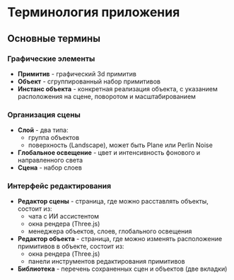 # Терминология приложения

## Основные термины

### Графические элементы
- **Примитив** - графический 3d примитив
- **Объект** - сгруппированный набор примитивов  
- **Инстанс объекта** - конкретная реализация объекта, с указанием расположения на сцене, поворотом и масштабированием

### Организация сцены
- **Слой** - два типа:
    - группа объектов
    - поверхность (Landscape), может быть Plane или Perlin Noise
- **Глобальное освещение** - цвет и интенсивность фонового и направленного света
- **Сцена** - набор слоев

### Интерфейс редактирования
- **Редактор сцены** - страница, где можно расставлять объекты, состоит из:
    - чата с ИИ ассистентом
    - окна рендера (Three.js)
    - менеджера объектов, слоев, глобального освещения
- **Редактор объекта** - страница, где можно изменять расположение примитивов в объекте, состоит из:
    - окна рендера (Three.js)
    - панели инструментов редактирования примитивов
- **Библиотека** - перечень сохраненных сцен и объектов (две вкладки)
